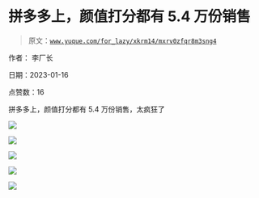# 拼多多上，颜值打分都有 5.4 万份销售

> 原文：[`www.yuque.com/for_lazy/xkrm14/mxrv0zfqr8m3sng4`](https://www.yuque.com/for_lazy/xkrm14/mxrv0zfqr8m3sng4)



作者： 李厂长 

日期：2023-01-16 

点赞数：16 

拼多多上，颜值打分都有 5.4 万份销售，太疯狂了 

![](img/b6b2aa97fc1c26d3ccb63a640eddb059.png) 

![](img/3c830aea1df72962ffe18c2fe49a1e0a.png) 

![](img/558aefb38a9c2760154ffec3edd1a67e.png) 

![](img/cd65bec2a6f8433c6c05033c1de787c5.png) 

![](img/d523c0c179072cce3c47075abfccc684.png) 

